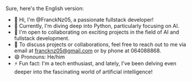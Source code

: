 Sure, here's the English version:

- 👋 Hi, I'm @FranckNz05, a passionate fullstack developer!
- 👀 Currently, I'm diving deep into Python, particularly focusing on AI.
- 🌱 I'm open to collaborating on exciting projects in the field of AI and fullstack development.
- 💞️ To discuss projects or collaborations, feel free to reach out to me via email at francknz05@gmail.com or by phone at 064088868.
- 😄 Pronouns: He/him
- ⚡ Fun fact: I'm a tech enthusiast, and lately, I've been delving even deeper into the fascinating world of artificial intelligence!

<!---
FranckNz05/FranckNz05 is a ✨ special ✨ repository because its `README.md` (this file) appears on your GitHub profile.
You can click the Preview link to take a look at your changes.
--->
